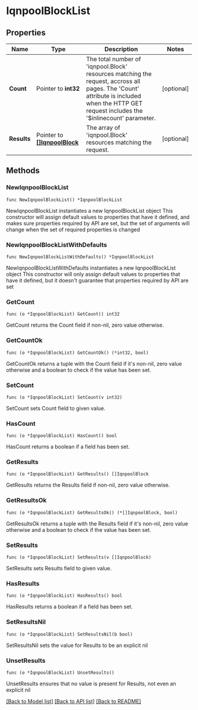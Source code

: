 # IqnpoolBlockList

## Properties

Name | Type | Description | Notes
------------ | ------------- | ------------- | -------------
**Count** | Pointer to **int32** | The total number of &#39;iqnpool.Block&#39; resources matching the request, accross all pages. The &#39;Count&#39; attribute is included when the HTTP GET request includes the &#39;$inlinecount&#39; parameter. | [optional] 
**Results** | Pointer to [**[]IqnpoolBlock**](IqnpoolBlock.md) | The array of &#39;iqnpool.Block&#39; resources matching the request. | [optional] 

## Methods

### NewIqnpoolBlockList

`func NewIqnpoolBlockList() *IqnpoolBlockList`

NewIqnpoolBlockList instantiates a new IqnpoolBlockList object
This constructor will assign default values to properties that have it defined,
and makes sure properties required by API are set, but the set of arguments
will change when the set of required properties is changed

### NewIqnpoolBlockListWithDefaults

`func NewIqnpoolBlockListWithDefaults() *IqnpoolBlockList`

NewIqnpoolBlockListWithDefaults instantiates a new IqnpoolBlockList object
This constructor will only assign default values to properties that have it defined,
but it doesn't guarantee that properties required by API are set

### GetCount

`func (o *IqnpoolBlockList) GetCount() int32`

GetCount returns the Count field if non-nil, zero value otherwise.

### GetCountOk

`func (o *IqnpoolBlockList) GetCountOk() (*int32, bool)`

GetCountOk returns a tuple with the Count field if it's non-nil, zero value otherwise
and a boolean to check if the value has been set.

### SetCount

`func (o *IqnpoolBlockList) SetCount(v int32)`

SetCount sets Count field to given value.

### HasCount

`func (o *IqnpoolBlockList) HasCount() bool`

HasCount returns a boolean if a field has been set.

### GetResults

`func (o *IqnpoolBlockList) GetResults() []IqnpoolBlock`

GetResults returns the Results field if non-nil, zero value otherwise.

### GetResultsOk

`func (o *IqnpoolBlockList) GetResultsOk() (*[]IqnpoolBlock, bool)`

GetResultsOk returns a tuple with the Results field if it's non-nil, zero value otherwise
and a boolean to check if the value has been set.

### SetResults

`func (o *IqnpoolBlockList) SetResults(v []IqnpoolBlock)`

SetResults sets Results field to given value.

### HasResults

`func (o *IqnpoolBlockList) HasResults() bool`

HasResults returns a boolean if a field has been set.

### SetResultsNil

`func (o *IqnpoolBlockList) SetResultsNil(b bool)`

 SetResultsNil sets the value for Results to be an explicit nil

### UnsetResults
`func (o *IqnpoolBlockList) UnsetResults()`

UnsetResults ensures that no value is present for Results, not even an explicit nil

[[Back to Model list]](../README.md#documentation-for-models) [[Back to API list]](../README.md#documentation-for-api-endpoints) [[Back to README]](../README.md)


